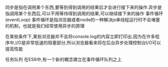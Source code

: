 同步是指在调用某个东西,要等到得到调用的结果后才会进行接下来的操作.异步是指调用某个东西后,可以不用等待得到调用的结果,可以继续接下来的操作 
事件循环(eventLoop)
    事件循环是指浏览器或者node的一种解决js单线程运行时不会堵塞的机制，也就是我们经常使用异步的原理

在某些条件下,某些浏览器并不会将console.log的内容立即打印出.因为在许多程序中,I/O是非常低速的阻塞部分,所以浏览器看来将在后台异步处理控制台I/O可以提高性能

任务队列
    在ES6中,有一个新的概念建立在事件循环队列之上